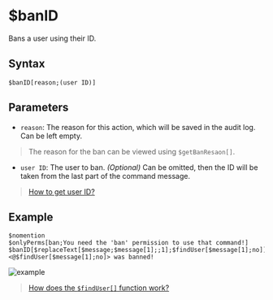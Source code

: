 # $banID
Bans a user using their ID.


## Syntax
```
$banID[reason;(user ID)]
```

## Parameters
- `reason`: The reason for this action, which will be saved in the audit log. Can be left empty.
> The reason for the ban can be viewed using `$getBanResaon[]`.
- `user ID`: The user to ban. _(Optional)_ Can be omitted, then the ID will be taken from the last part of the command message.
> [How to get user ID?](https://support.discord.com/hc/en-us/articles/206346498-Where-can-I-find-my-User-Server-Message-ID-)
## Example
```
$nomention
$onlyPerms[ban;You need the 'ban' permission to use that command!]
$banID[$replaceText[$message;$message[1];;1];$findUser[$message[1];no]]
<@$findUser[$message[1];no]> was banned!
```
![example](https://user-images.githubusercontent.com/113303649/210044732-e0db835b-693d-483b-b4da-b57ae4e39081.png)


> [How does the `$findUser[]` function work?](../bdscript/findUser.md)
